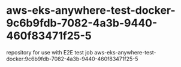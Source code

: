 # aws-eks-anywhere-test-docker-9c6b9fdb-7082-4a3b-9440-460f83471f25-5
repository for use with E2E test job aws-eks-anywhere-test-docker:9c6b9fdb-7082-4a3b-9440-460f83471f25-5
